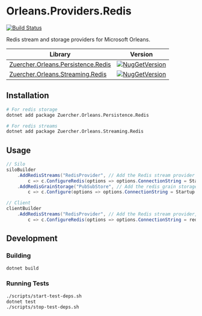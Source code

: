 # Orleans.Providers.Redis
[![Build Status](https://img.shields.io/vso/build/berdon/Zuercher.Orleans.Providers.Redis/1.svg)](https://dev.azure.com/berdon/Zuercher.Orleans.Providers.Redis/_build?definitionId=1)

Redis stream and storage providers for Microsoft Orleans.

| Library  | Version |
| ------------- | ------------- |
| [Zuercher.Orleans.Persistence.Redis](https://www.nuget.org/packages/Zuercher.Orleans.Persistence.Redis/)  | [![NugGetVersion](https://img.shields.io/nuget/v/Zuercher.Orleans.Persistence.Redis.svg)](https://www.nuget.org/packages/Zuercher.Orleans.Persistence.Redis/) |
| [Zuercher.Orleans.Streaming.Redis](https://www.nuget.org/packages/Zuercher.Orleans.Streaming.Redis/) | [![NugGetVersion](https://img.shields.io/nuget/v/Zuercher.Orleans.Streaming.Redis.svg)](https://www.nuget.org/packages/Zuercher.Orleans.Streaming.Redis/) |


## Installation

```bash
# For redis storage
dotnet add package Zuercher.Orleans.Persistence.Redis

# For redis streams
dotnet add package Zuercher.Orleans.Streaming.Redis
```

## Usage
```C#
// Silo
siloBuilder
    .AddRedisStreams("RedisProvider", // Add the Redis stream provider
        c => c.ConfigureRedis(options => options.ConnectionString = Startup.Configuration.Redis.ConnectionString))
    .AddRedisGrainStorage("PubSubStore", // Add the redis grain storage
        c => c.Configure(options => options.ConnectionString = Startup.Configuration.Redis.ConnectionString));

// Client
clientBuilder
    .AddRedisStreams("RedisProvider", // Add the Redis stream provider,
        c => c.ConfigureRedis(options => options.ConnectionString = redisConfiguration.ConnectionString));
```

## Development

### Building

```bash
dotnet build
```

### Running Tests

```bash
./scripts/start-test-deps.sh
dotnet test
./scripts/stop-test-deps.sh
```